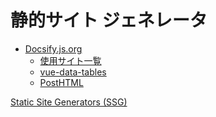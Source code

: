# 静的サイト ジェネレータ
- <a href="https://docsify.js.org/">Docsify.js.org</a>
  - [使用サイト一覧](https://github.com/docsifyjs/awesome-docsify#showcase)
  - [vue-data-tables](https://njleonzhang.github.io/vue-data-tables/#/?id=donate)
  - [PostHTML](https://posthtml.org/#/core)


[Static Site Generators (SSG)](https://jamstack.org/generators/)